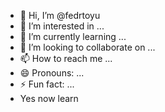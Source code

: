- 👋 Hi, I’m @fedrtoyu
- 👀 I’m interested in ...
- 🌱 I’m currently learning ...
- 💞️ I’m looking to collaborate on ...
- 📫 How to reach me ...
- 😄 Pronouns: ...
- ⚡ Fun fact: ...
- Yes now learn

<!---
fedrtoyu/fedrtoyu is a ✨ special ✨ repository because its `README.md` (this file) appears on your GitHub profile.
You can click the Preview link to take a look at your changes.
--->
